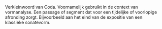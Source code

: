 Verkleinwoord van Coda. Voornamelijk gebruikt in de context van vormanalyse. Een passage of segment dat voor een tijdelijke of voorlopige afronding zorgt. Bijvoorbeeld aan het eind van de expositie van een klassieke sonatevorm.